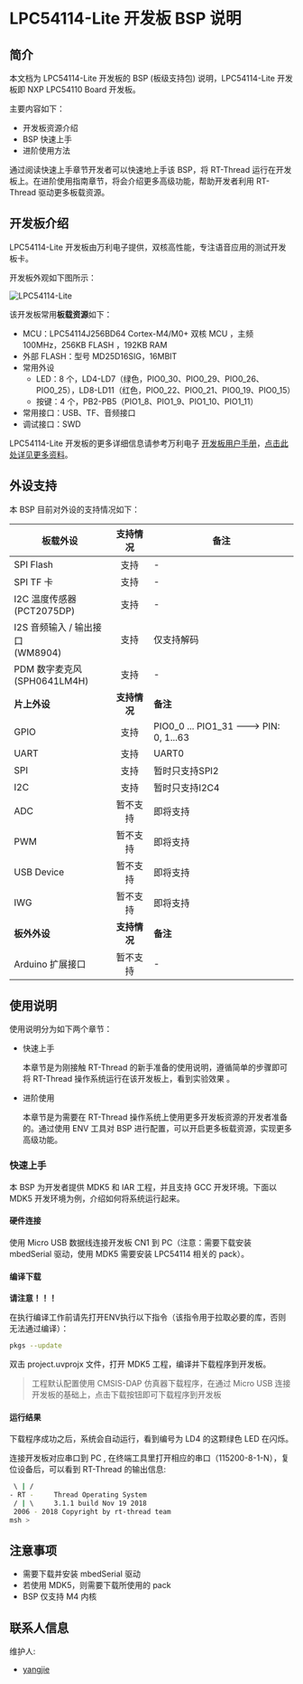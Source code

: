 # LPC54114-Lite 开发板 BSP 说明

## 简介

本文档为 LPC54114-Lite 开发板的 BSP (板级支持包) 说明，LPC54114-Lite 开发板即 NXP LPC54110 Board 开发板。

主要内容如下：

- 开发板资源介绍
- BSP 快速上手
- 进阶使用方法

通过阅读快速上手章节开发者可以快速地上手该 BSP，将 RT-Thread 运行在开发板上。在进阶使用指南章节，将会介绍更多高级功能，帮助开发者利用 RT-Thread 驱动更多板载资源。

## 开发板介绍

LPC54114-Lite 开发板由万利电子提供，双核高性能，专注语音应用的测试开发板卡。

开发板外观如下图所示：

![LPC54114-Lite](figures/LPC54114-Lite(LPC54110).jpg)

该开发板常用**板载资源**如下：

- MCU：LPC54114J256BD64 Cortex-M4/M0+ 双核 MCU ，主频 100MHz，256KB FLASH ，192KB RAM
- 外部 FLASH：型号 MD25D16SIG，16MBIT
- 常用外设
  - LED：8 个，LD4-LD7（绿色，PIO0_30、PIO0_29、PIO0_26、PIO0_25），LD8-LD11（红色，PIO0_22、PIO0_21、PIO0_19、PIO0_15）
  - 按键：4 个，PB2-PB5（PIO1_8、PIO1_9、PIO1_10、PIO1_11）
- 常用接口：USB、TF、音频接口
- 调试接口：SWD

LPC54114-Lite 开发板的更多详细信息请参考万利电子 [开发板用户手册](http://www.manley.com.cn/web/admin_ml32/pic/down/LPC54110%BF%AA%B7%A2%B0%E5%D3%C3%BB%A7%CA%D6%B2%E1.pdf)，[点击此处详见更多资料](http://www.manley.com.cn/web/product_detail.asp?pro=326)。

## 外设支持

本 BSP 目前对外设的支持情况如下：

|**板载外设**     |**支持情况**|**备注**                             |
| ----------------- | :----------: | ------------------------------------- |
| SPI Flash | 支持 |-                                       |
| SPI TF 卡 | 支持 |-                                       |
| I2C 温度传感器 <BR>(PCT2075DP) | 支持 |-      |
| I2S 音频输入 / 输出接口 <BR>(WM8904) | 支持 |仅支持解码      |
| PDM 数字麦克风 <BR>(SPH0641LM4H) | 支持 |-      |
|**片上外设**     |**支持情况**|**备注**                             |
| GPIO              |     支持     | PIO0_0 ... PIO1_31 ---> PIN: 0, 1...63 |
| UART              |     支持     | UART0                            |
| SPI               |   支持   | 暂时只支持SPI2         |
| I2C               |   支持   | 暂时只支持I2C4          |
| ADC          | 暂不支持 | 即将支持 |
| PWM               |   暂不支持   | 即将支持                              |
| USB Device        |   暂不支持   | 即将支持                              |
| IWG               |   暂不支持   | 即将支持                              |
|**板外外设**     |**支持情况**|**备注**                             |
| Arduino 扩展接口 |   暂不支持   |-                                      |

## 使用说明

使用说明分为如下两个章节：

- 快速上手

    本章节是为刚接触 RT-Thread 的新手准备的使用说明，遵循简单的步骤即可将 RT-Thread 操作系统运行在该开发板上，看到实验效果 。

- 进阶使用

    本章节是为需要在 RT-Thread 操作系统上使用更多开发板资源的开发者准备的。通过使用 ENV 工具对 BSP 进行配置，可以开启更多板载资源，实现更多高级功能。


### 快速上手

本 BSP 为开发者提供 MDK5 和 IAR 工程，并且支持 GCC 开发环境。下面以 MDK5 开发环境为例，介绍如何将系统运行起来。

#### 硬件连接

使用 Micro USB 数据线连接开发板 CN1 到 PC（注意：需要下载安装 mbedSerial 驱动，使用 MDK5 需要安装 LPC54114 相关的 pack）。

#### 编译下载

**请注意！！！**

在执行编译工作前请先打开ENV执行以下指令（该指令用于拉取必要的库，否则无法通过编译）：

```bash
pkgs --update
```

双击 project.uvprojx 文件，打开 MDK5 工程，编译并下载程序到开发板。

> 工程默认配置使用 CMSIS-DAP 仿真器下载程序，在通过 Micro USB 连接开发板的基础上，点击下载按钮即可下载程序到开发板

#### 运行结果

下载程序成功之后，系统会自动运行，看到编号为 LD4 的这颗绿色 LED 在闪烁。

连接开发板对应串口到 PC , 在终端工具里打开相应的串口（115200-8-1-N），复位设备后，可以看到 RT-Thread 的输出信息:

```bash
 \ | /
- RT -     Thread Operating System
 / | \     3.1.1 build Nov 19 2018
 2006 - 2018 Copyright by rt-thread team
msh >
```
## 注意事项

- 需要下载并安装 mbedSerial 驱动
- 若使用 MDK5，则需要下载所使用的 pack
- BSP 仅支持 M4 内核

## 联系人信息

维护人:

- [yangjie](https://github.com/yangjie11)